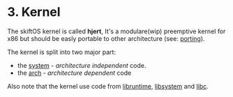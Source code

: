 # 3. Kernel

The skiftOS kernel is called **hjert**, It's a modulare(wip) preemptive kernel for x86 but should be easly portable to other architecture (see: [porting](porting.md)).

The kernel is split into two major part:
 - the [system](system.md) - *architecture independent* code.
 - the [arch](arch.md) - *architecture dependent* code

Also note that the kernel use code from [libruntime](../2-libraries/libruntime.md), [libsystem](../2-libraries/libsystem.md) and [libc](../2-libraries/libc.md).
